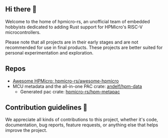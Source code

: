 ## Hi there 👋

Welcome to the home of hpmicro-rs, an unofficial team of embedded hobbyists dedicated to adding Rust support for HPMicro's RISC-V microcontrollers.

Please note that all projects are in their early stages and are not recommended for use in final products. 
These projects are better suited for personal experimentation and exploration.

## Repos

- [Awesome HPMicro: hpmicro-rs/awesome-hpmicro](https://github.com/hpmicro-rs/awesome-hpmicro)
- MCU metadata and the all-in-one PAC crate: [andelf/hpm-data](https://github.com/andelf/hpm-data)
  - Generated pac crate: [hpmicro-rs/hpm-metapac](https://github.com/hpmicro-rs/hpm-metapac)

## Contribution guidelines 🌈

We appreciate all kinds of contributions to this project, whether it's code, documentation, bug reports,
feature requests, or anything else that helps improve the project. 

